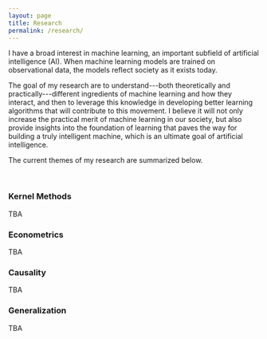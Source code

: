 ```yaml
---
layout: page
title: Research
permalink: /research/
---
```


<p>I have a broad interest in machine learning, an important subfield of artificial intelligence (AI). When machine learning models are trained on observational data, the models reflect society as it exists today.</p>

<p>The goal of my research are to understand---both theoretically and practically---different ingredients of machine learning and how they interact, and then to leverage this knowledge in developing better learning algorithms that will contribute to this movement. I believe it will not only increase the practical merit of machine learning in our society, but also provide insights into the foundation of learning that paves the way for building a truly intelligent machine, which is an ultimate goal of artificial intelligence.</p>

<p>The current themes of my research are summarized below.</p>

<br>

<h3>Kernel Methods</h3>

TBA

<h3>Econometrics</h3>

TBA

<h3>Causality</h3>

TBA

<h3>Generalization</h3>

TBA
